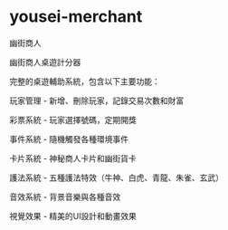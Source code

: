 # yousei-merchant
幽街商人

幽街商人桌遊計分器

完整的桌遊輔助系統，包含以下主要功能：

玩家管理 - 新增、刪除玩家，記錄交易次數和財富

彩票系統 - 玩家選擇號碼，定期開獎

事件系統 - 隨機觸發各種環境事件

卡片系統 - 神秘商人卡片和幽街貨卡

護法系統 - 五種護法特效（牛神、白虎、青龍、朱雀、玄武）

音效系統 - 背景音樂與各種音效

視覺效果 - 精美的UI設計和動畫效果
